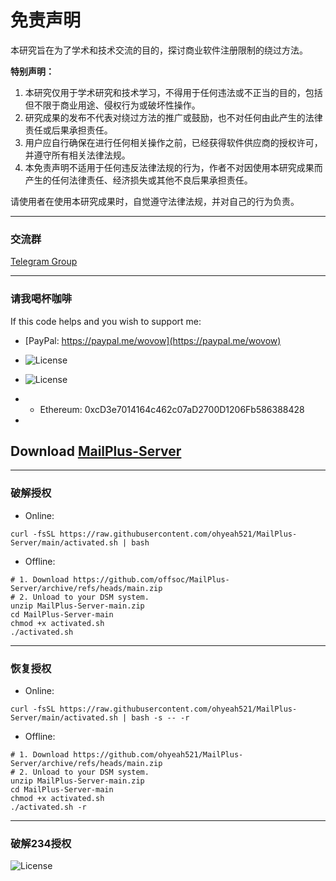 # 免责声明

本研究旨在为了学术和技术交流的目的，探讨商业软件注册限制的绕过方法。

**特别声明：**

1. 本研究仅用于学术研究和技术学习，不得用于任何违法或不正当的目的，包括但不限于商业用途、侵权行为或破坏性操作。
2. 研究成果的发布不代表对绕过方法的推广或鼓励，也不对任何由此产生的法律责任或后果承担责任。
3. 用户应自行确保在进行任何相关操作之前，已经获得软件供应商的授权许可，并遵守所有相关法律法规。
4. 本免责声明不适用于任何违反法律法规的行为，作者不对因使用本研究成果而产生的任何法律责任、经济损失或其他不良后果承担责任。

请使用者在使用本研究成果时，自觉遵守法律法规，并对自己的行为负责。

---
### 交流群
[Telegram Group](https://t.me/+40j656PRiB41NTI1)

---
### 请我喝杯咖啡
If this code helps and you wish to support me:
- [PayPal: https://paypal.me/wovow](https://paypal.me/wovow)

- ![License](img/buy%20me%20coffee.jpg)
- ![License](img/eth.png)
- - Ethereum: 0xcD3e7014164c462c07aD2700D1206Fb586388428
-


## Download [MailPlus-Server](https://archive.synology.com/download/Package/MailPlus-Server)

---
### 破解授权
- Online:
```shell
curl -fsSL https://raw.githubusercontent.com/ohyeah521/MailPlus-Server/main/activated.sh | bash
```
- Offline:
```shell
# 1. Download https://github.com/offsoc/MailPlus-Server/archive/refs/heads/main.zip
# 2. Unload to your DSM system.
unzip MailPlus-Server-main.zip
cd MailPlus-Server-main
chmod +x activated.sh
./activated.sh 
```

---
### 恢复授权
- Online:
```shell
curl -fsSL https://raw.githubusercontent.com/ohyeah521/MailPlus-Server/main/activated.sh | bash -s -- -r
```
- Offline:
```shell
# 1. Download https://github.com/ohyeah521/MailPlus-Server/archive/refs/heads/main.zip
# 2. Unload to your DSM system.
unzip MailPlus-Server-main.zip
cd MailPlus-Server-main
chmod +x activated.sh
./activated.sh -r
```



---
### 破解234授权
![License](img/crack_license.png)



